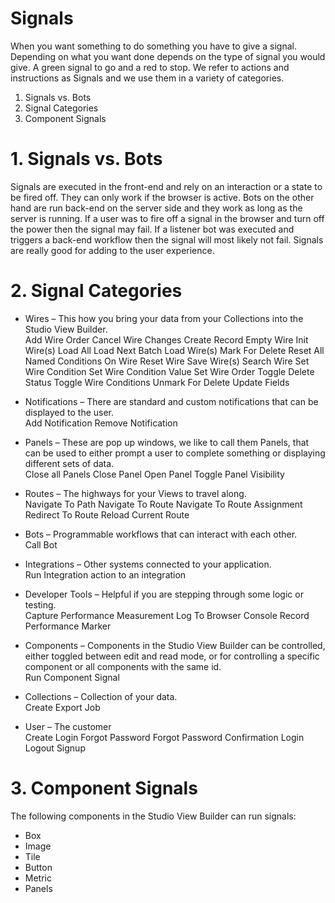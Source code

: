 # Signals

When you want something to do something you have to give a signal. Depending on what you want done depends on the type of signal you would give. A green signal to go and a red to stop.
We refer to actions and instructions as Signals and we use them in a variety of categories.

1. Signals vs. Bots
2. Signal Categories
3. Component Signals

# 1. Signals vs. Bots

Signals are executed in the front-end and rely on an interaction or a state to be fired off. They can only work if the browser is active. Bots on the other hand are run back-end on the server side and they work as long as the server is running. If a user was to fire off a signal in the browser and turn off the power then the signal may fail. If a listener bot was executed and triggers a back-end workflow then the signal will most likely not fail. Signals are really good for adding to the user experience.

# 2. Signal Categories

-   Wires – This how you bring your data from your Collections into the Studio View Builder.  
    Add Wire Order
    Cancel Wire Changes
    Create Record
    Empty Wire
    Init Wire(s)
    Load All
    Load Next Batch
    Load Wire(s)
    Mark For Delete
    Reset All Named Conditions On Wire
    Reset Wire
    Save Wire(s)
    Search Wire
    Set Wire Condition
    Set Wire Condition Value
    Set Wire Order
    Toggle Delete Status
    Toggle Wire Conditions
    Unmark For Delete
    Update Fields

-   Notifications – There are standard and custom notifications that can be displayed to the user.  
    Add Notification
    Remove Notification
-   Panels – These are pop up windows, we like to call them Panels, that can be used to either prompt a user to complete something or displaying different sets of data.  
    Close all Panels
    Close Panel
    Open Panel
    Toggle Panel Visibility

-   Routes – The highways for your Views to travel along.  
    Navigate To Path
    Navigate To Route
    Navigate To Route Assignment
    Redirect To Route
    Reload Current Route
-   Bots – Programmable workflows that can interact with each other.  
    Call Bot

-   Integrations – Other systems connected to your application.  
    Run Integration action to an integration

-   Developer Tools – Helpful if you are stepping through some logic or testing.  
    Capture Performance Measurement
    Log To Browser Console
    Record Performance Marker

-   Components – Components in the Studio View Builder can be controlled, either toggled between edit and read mode, or for controlling a specific component or all components with the same id.  
    Run Component Signal

-   Collections – Collection of your data.  
    Create Export Job
-   User – The customer  
    Create Login
    Forgot Password
    Forgot Password Confirmation
    Login
    Logout
    Signup

# 3. Component Signals

The following components in the Studio View Builder can run signals:

-   Box
-   Image
-   Tile
-   Button
-   Metric
-   Panels

